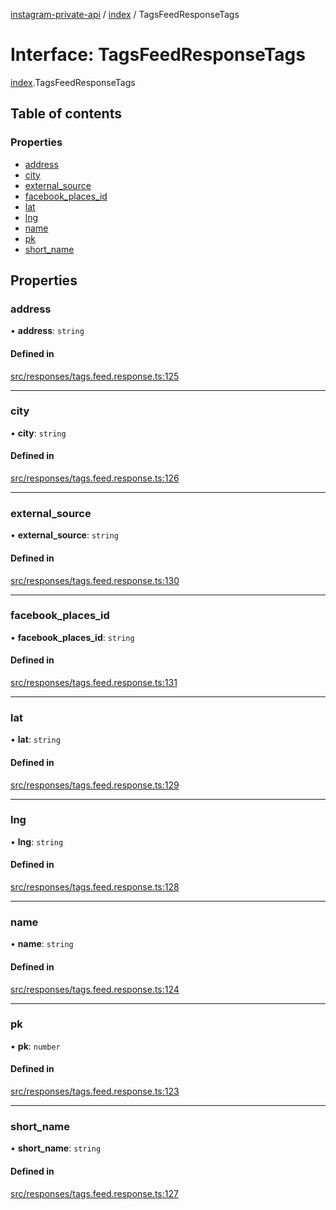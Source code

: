 [instagram-private-api](../../README.md) / [index](../../modules/index.md) / TagsFeedResponseTags

# Interface: TagsFeedResponseTags

[index](../../modules/index.md).TagsFeedResponseTags

## Table of contents

### Properties

- [address](TagsFeedResponseTags.md#address)
- [city](TagsFeedResponseTags.md#city)
- [external\_source](TagsFeedResponseTags.md#external_source)
- [facebook\_places\_id](TagsFeedResponseTags.md#facebook_places_id)
- [lat](TagsFeedResponseTags.md#lat)
- [lng](TagsFeedResponseTags.md#lng)
- [name](TagsFeedResponseTags.md#name)
- [pk](TagsFeedResponseTags.md#pk)
- [short\_name](TagsFeedResponseTags.md#short_name)

## Properties

### address

• **address**: `string`

#### Defined in

[src/responses/tags.feed.response.ts:125](https://github.com/Nerixyz/instagram-private-api/blob/0e0721c/src/responses/tags.feed.response.ts#L125)

___

### city

• **city**: `string`

#### Defined in

[src/responses/tags.feed.response.ts:126](https://github.com/Nerixyz/instagram-private-api/blob/0e0721c/src/responses/tags.feed.response.ts#L126)

___

### external\_source

• **external\_source**: `string`

#### Defined in

[src/responses/tags.feed.response.ts:130](https://github.com/Nerixyz/instagram-private-api/blob/0e0721c/src/responses/tags.feed.response.ts#L130)

___

### facebook\_places\_id

• **facebook\_places\_id**: `string`

#### Defined in

[src/responses/tags.feed.response.ts:131](https://github.com/Nerixyz/instagram-private-api/blob/0e0721c/src/responses/tags.feed.response.ts#L131)

___

### lat

• **lat**: `string`

#### Defined in

[src/responses/tags.feed.response.ts:129](https://github.com/Nerixyz/instagram-private-api/blob/0e0721c/src/responses/tags.feed.response.ts#L129)

___

### lng

• **lng**: `string`

#### Defined in

[src/responses/tags.feed.response.ts:128](https://github.com/Nerixyz/instagram-private-api/blob/0e0721c/src/responses/tags.feed.response.ts#L128)

___

### name

• **name**: `string`

#### Defined in

[src/responses/tags.feed.response.ts:124](https://github.com/Nerixyz/instagram-private-api/blob/0e0721c/src/responses/tags.feed.response.ts#L124)

___

### pk

• **pk**: `number`

#### Defined in

[src/responses/tags.feed.response.ts:123](https://github.com/Nerixyz/instagram-private-api/blob/0e0721c/src/responses/tags.feed.response.ts#L123)

___

### short\_name

• **short\_name**: `string`

#### Defined in

[src/responses/tags.feed.response.ts:127](https://github.com/Nerixyz/instagram-private-api/blob/0e0721c/src/responses/tags.feed.response.ts#L127)
